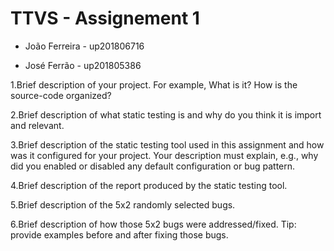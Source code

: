 # TTVS - Assignement 1 

- João Ferreira - up201806716

- José Ferrão - up201805386


1.Brief description of your project. For example, What is it? How is the source-code organized?

2.Brief description of what static testing is and why do you think it is import and relevant.

3.Brief description of the static testing tool used in this assignment and how was it configured for your project. Your description must explain, e.g., why did you enabled or disabled any default configuration or bug pattern.

4.Brief description of the report produced by the static testing tool.

5.Brief description of the 5x2 randomly selected bugs.

6.Brief description of how those 5x2 bugs were addressed/fixed. Tip: provide examples before and after fixing those bugs.
